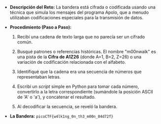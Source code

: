- **Descripción del Reto:** La bandera está cifrada o codificada usando una técnica que simula los mensajes del programa Apolo, que a menudo utilizaban codificaciones especiales para la transmisión de datos.
    
- **Procedimiento (Paso a Paso):**
    
    1. Recibí una cadena de texto larga que no parecía ser un cifrado común.
        
    2. Busqué patrones o referencias históricas. El nombre "m00nwalk" es una pista de la **Cifra de A1Z26** (donde A=1, B=2, Z=26) o una variación de codificación relacionada con el alfabeto.
        
    3. Identifiqué que la cadena era una secuencia de números que representaban letras.
        
    4. Escribí un _script_ simple en Python para tomar cada número, convertirlo a la letra correspondiente (sumándole la posición ASCII de 'A' o 'a'), y concatenar el resultado.
        
    5. Al decodificar la secuencia, se reveló la bandera.
        
- **La Bandera:** `picoCTF{w4lk1ng_0n_th3_m00n_84d72f}`